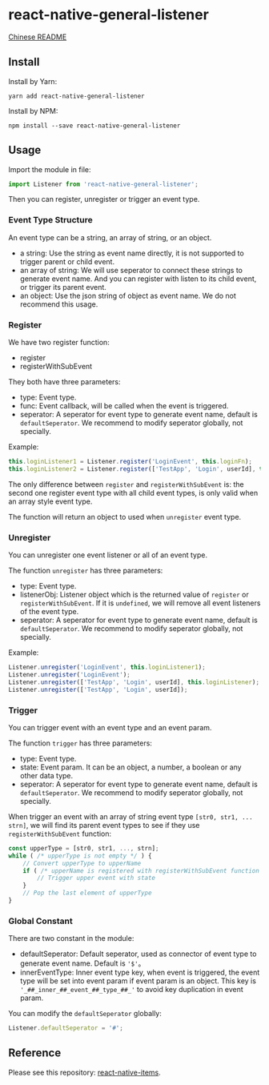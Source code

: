 # react-native-general-listener

[Chinese README](README-zh_CN.md)

## Install

Install by Yarn:

```shell
yarn add react-native-general-listener
```

Install by NPM:

```shell
npm install --save react-native-general-listener
```

## Usage

Import the module in file:

```javascript
import Listener from 'react-native-general-listener';
```

Then you can register, unregister or trigger an event type.

### Event Type Structure

An event type can be a string, an array of string, or an object.

* a string: Use the string as event name directly, it is not supported to trigger parent or child event.
* an array of string: We will use seperator to connect these strings to generate event name. And you can register with listen to its child event, or trigger its parent event.
* an object: Use the json string of object as event name. We do not recommend this usage.

### Register

We have two register function:

* register
* registerWithSubEvent

They both have three parameters:

* type: Event type.
* func: Event callback, will be called when the event is triggered.
* seperator: A seperator for event type to generate event name, default is `defaultSeperator`. We recommend to modify seperator globally, not specially.

Example:

```javascript
this.loginListener1 = Listener.register('LoginEvent', this.loginFn);
this.loginListener2 = Listener.register(['TestApp', 'Login', userId], this.loginFn);
```

The only difference between `register` and `registerWithSubEvent` is: the second one register event type with all child event types, is only valid when an array style event type.

The function will return an object to used when `unregister` event type.

### Unregister

You can unregister one event listener or all of an event type.

The function `unregister` has three parameters:

* type: Event type.
* listenerObj: Listener object which is the returned value of `register` or `registerWithSubEvent`. If it is `undefined`, we will remove all event listeners of the event type.
* seperator: A seperator for event type to generate event name, default is `defaultSeperator`. We recommend to modify seperator globally, not specially.

Example:

```javascript
Listener.unregister('LoginEvent', this.loginListener1);
Listener.unregister('LoginEvent');
Listener.unregister(['TestApp', 'Login', userId], this.loginListener);
Listener.unregister(['TestApp', 'Login', userId]);
```

### Trigger

You can trigger event with an event type and an event param.

The function `trigger` has three parameters:

* type: Event type.
* state: Event param. It can be an object, a number, a boolean or any other data type.
* seperator: A seperator for event type to generate event name, default is `defaultSeperator`. We recommend to modify seperator globally, not specially.

When trigger an event with an array of string event type `[str0, str1, ... strn]`, we will find its parent event types to see if they use `registerWithSubEvent` function:

```javascript
const upperType = [str0, str1, ..., strn];
while ( /* upperType is not empty */ ) {
    // Convert upperType to upperName
    if ( /* upperName is registered with registerWithSubEvent function */ ) {
        // Trigger upper event with state
    }
    // Pop the last element of upperType
}
```

### Global Constant

There are two constant in the module:

* defaultSeperator: Default seperator, used as connector of event type to generate event name. Default is `'$'`。
* innerEventType: Inner event type key, when event is triggered, the event type will be set into event param if event param is an object. This key is `'_##_inner_##_event_##_type_##_'` to avoid key duplication in event param.

You can modify the `defaultSeperator` globally:

```javascript
Listener.defaultSeperator = '#';
```

## Reference

Please see this repository: [react-native-items](https://github.com/gaoxiaosong/react-native-items).
